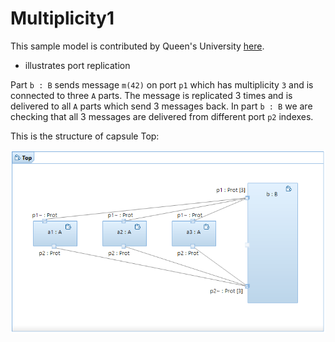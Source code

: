 # Multiplicity1

This sample model is contributed by Queen's University [here](https://research.cs.queensu.ca/home/dingel/cisc844_F23/sampleModels/sampleModels.html).

* illustrates port replication

Part `b : B` sends message `m(42)` on port `p1` which has multiplicity `3` and is connected to three `A` parts.
The message is replicated 3 times and is delivered to all `A` parts which send 3 messages back.
In part `b : B` we are checking that all 3 messages are delivered from different port `p2` indexes.

This is the structure of capsule Top:

![](Top.png)
